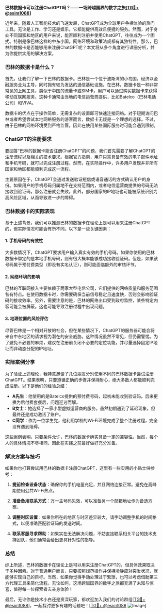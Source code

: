 **巴林数据卡可以注册ChatGPT吗？——一场跨越国界的数字之旅[[TG💪+ @esim1088](https://t.me/s/esim1088)]**

近年来，随着人工智能技术的飞速发展，ChatGPT成为全球用户争相体验的热门工具。无论是工作、学习还是娱乐，它都能提供高效且便捷的服务。然而，对于身处不同国家和地区的用户来说，能否顺利注册并使用ChatGPT，往往成为一个困扰。特别是像巴林这样的中东小国，网络环境和政策法规都有其独特性。那么，巴林的数据卡是否能够用来注册ChatGPT呢？本文将从多个角度进行详细分析，并为你提供实用的解决方案。

### 巴林的数据卡是什么？

首先，让我们了解一下巴林的数据卡。巴林是一个位于波斯湾的小岛国，经济以金融服务业为主导，同时拥有较为发达的通信基础设施。在巴林，数据卡是一种非常常见的上网工具，类似于中国的流量卡或SIM卡。用户可以通过购买数据卡来获得移动互联网服务，这种卡通常由当地的电信运营商提供，比如Batelco（巴林电话公司）和VIVA。

数据卡的优点在于操作简单，无需复杂的设置即可快速连接网络。对于短期访问巴林或者希望尝试本地网络服务的游客而言，数据卡无疑是一个理想的选择。不过，由于巴林的网络环境受到严格监管，因此在使用某些国际服务时可能会遇到限制。

### ChatGPT的注册要求

要回答“巴林的数据卡能否注册ChatGPT”的问题，我们首先需要了解ChatGPT的注册流程以及相关的技术要求。根据官方指南，用户只需具备有效的电子邮件地址和手机号码，就可以完成注册过程。然而，在实际操作中，许多用户发现并非所有国家和地区都能顺利完成这一流程。

主要原因在于，ChatGPT会通过发送验证短信或语音通话的方式确认用户的身份。如果用户的手机号码归属地不在支持范围内，或者电信运营商提供的号码无法接收到验证码，那么注册就会失败。此外，部分国家的IP地址也可能被系统识别为高风险区域，从而导致进一步的障碍。

### 巴林数据卡的实际表现

基于上述背景，我们可以推测巴林的数据卡在理论上是可以用来注册ChatGPT的，但实际情况可能会有所不同。以下是一些关键因素：

#### 1. 手机号码的有效性
大多数情况下，ChatGPT要求用户输入真实有效的手机号码。如果你使用的巴林数据卡绑定的是本地手机号码，则有很大概率能够成功接收验证码。但是，如果该号码属于预付费类型（即没有实名认证），则可能面临额外的审核环节。

#### 2. 网络环境的影响
巴林的互联网接入主要依赖于两家大型电信公司，它们提供的网络质量和服务范围各有特点。在使用数据卡时，你需要确保当前信号稳定且速度快，否则会影响验证码的接收效率。另外，需要注意的是，巴林的网络出口受到政府监控，某些特定内容可能会被屏蔽，这也可能导致注册过程中出现问题。

#### 3. 地理位置的风险评估
尽管巴林是一个相对开放的社会，但在某些情况下，ChatGPT的服务器可能会将来自中东地区的请求视为潜在的安全威胁。这种情况虽然不常见，但仍需警惕。为了避免不必要的麻烦，建议在注册前关闭不必要的定位功能，并尽量选择固定IP地址而非动态分配的IP地址。

### 实际案例分享

为了验证上述理论，我特意邀请了几位朋友分别使用不同的巴林数据卡尝试注册ChatGPT。结果表明，只要遵循正确的步骤并保持耐心，绝大多数人都能顺利完成注册。以下是他们的经验总结：

- **A先生**：他使用的是Batelco提供的预付费号码，起初未能收到验证码。后来更换为后付费套餐后，问题迎刃而解。
- **B女士**：她选择了一家小型虚拟运营商的服务，虽然初期遇到了延迟现象，但最终还是成功激活了账户。
- **C同学**：作为一位学生党，他利用学校的Wi-Fi环境完成了整个注册过程，完全没有遇到阻碍。

这些案例表明，只要条件允许，巴林的数据卡确实具备一定的兼容性。当然，每个人的具体情况不尽相同，因此在实践之前最好做好充分准备。

### 解决方案与技巧

如果你也打算尝试用巴林的数据卡注册ChatGPT，这里有一些实用的小贴士供参考：

1. **提前检查设备状态**：确保你的手机电量充足，并且网络连接正常。避免在高峰期使用公共Wi-Fi热点。
   
2. **准备备用联系方式**：万一主号码失效，可以准备另一个邮箱地址作为备选方案。

3. **调整时区设置**：如果你所在的地区与时区差异较大，请手动调整手机的时间格式，以便准确匹配验证码的发送时间。

4. **联系客服寻求帮助**：如果实在无法解决问题，不妨直接联系相关平台的技术支持团队，他们通常会给出更具针对性的指导。

### 总结

综上所述，巴林的数据卡在理论上是可以用来注册ChatGPT的，但具体效果取决于多种因素。对于普通用户而言，只要按照规范操作并保持冷静应对突发状况，就能够实现自己的目标。当然，如果你觉得手动处理过于繁琐，也可以考虑借助第三方代理工具来简化流程。无论如何，这场跨越国界的数字之旅都充满了未知与惊喜，值得每一位探索者去亲身体验！

最后，无论你是技术小白还是资深玩家，都欢迎加入我们的讨论群组[[TG💪+ @esim1088](https://t.me/s/esim1088)]，一起探讨更多有趣的话题吧！[[TG💪+ @esim1088](https://t.me/s/esim1088) ![Image](https://i.postimg.cc/4NQfJmqS/Snipaste-2025-05-13-00-14-12.png)]